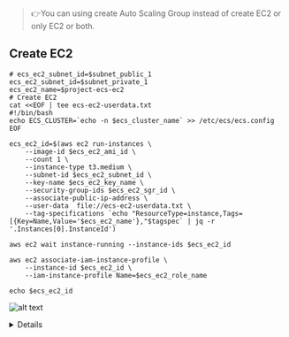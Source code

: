 
> 👉You can using create Auto Scaling Group instead of create EC2 or only EC2 or both.  
> 
## Create EC2
```shell
# ecs_ec2_subnet_id=$subnet_public_1
ecs_ec2_subnet_id=$subnet_private_1
ecs_ec2_name=$project-ecs-ec2
# Create EC2
cat <<EOF | tee ecs-ec2-userdata.txt
#!/bin/bash
echo ECS_CLUSTER=`echo -n $ecs_cluster_name` >> /etc/ecs/ecs.config
EOF

ecs_ec2_id=$(aws ec2 run-instances \
    --image-id $ecs_ec2_ami_id \
    --count 1 \
    --instance-type t3.medium \
    --subnet-id $ecs_ec2_subnet_id \
    --key-name $ecs_ec2_key_name \
    --security-group-ids $ecs_ec2_sgr_id \
    --associate-public-ip-address \
    --user-data  file://ecs-ec2-userdata.txt \
    --tag-specifications `echo "ResourceType=instance,Tags=[{Key=Name,Value='$ecs_ec2_name'},"$tagspec` | jq -r '.Instances[0].InstanceId')

aws ec2 wait instance-running --instance-ids $ecs_ec2_id

aws ec2 associate-iam-instance-profile \
    --instance-id $ecs_ec2_id \
    --iam-instance-profile Name=$ecs_ec2_role_name

echo $ecs_ec2_id   
```
</details>

![alt text](image-9.png)

<details>